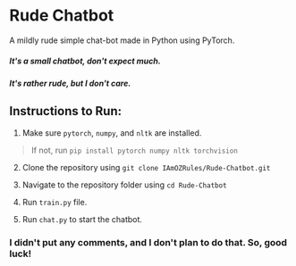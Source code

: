 # Rude Chatbot

A mildly rude simple chat-bot made in Python using PyTorch.

##### It's a small chatbot, don't expect much.
##### It's rather rude, but I don't care.

## Instructions to Run:
1. Make sure ```pytorch```, ```numpy```, and ```nltk``` are installed.
> If not, run ```pip install pytorch numpy nltk torchvision```

2. Clone the repository using ```git clone IAmOZRules/Rude-Chatbot.git```

3. Navigate to the repository folder using ```cd Rude-Chatbot```

4. Run ```train.py``` file.

5. Run ```chat.py``` to start the chatbot.

### I didn't put any comments, and I don't plan to do that. So, good luck!
